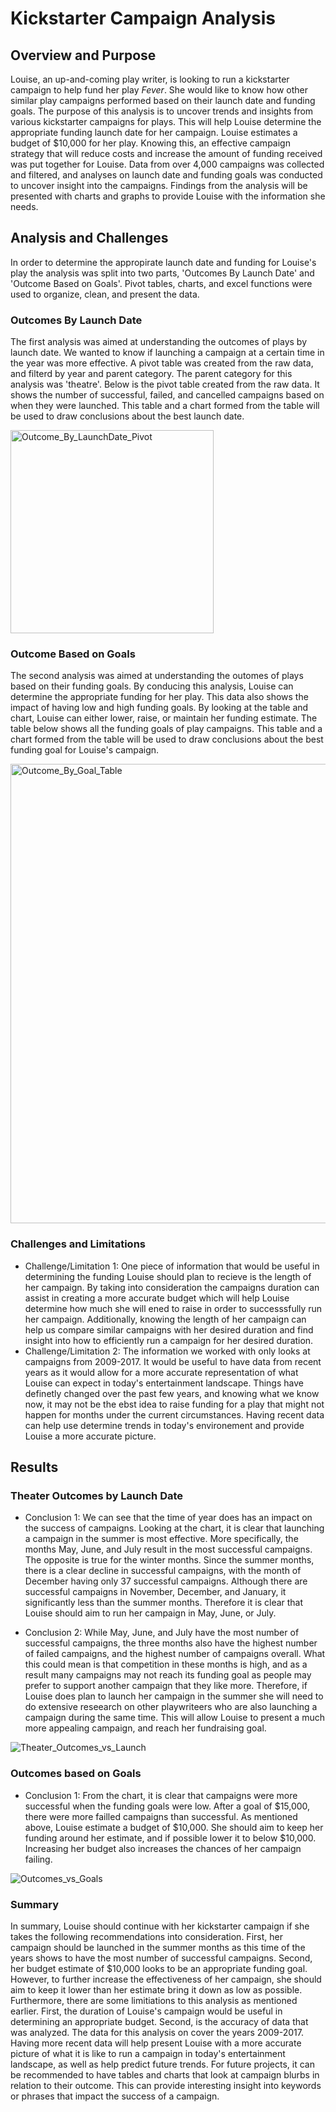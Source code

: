 # Kickstarter Campaign Analysis
## Overview and Purpose

Louise, an up-and-coming play writer, is looking to run a kickstarter campaign to help fund her play *Fever*. She would like to know how other similar play campaigns performed based on their launch date and funding goals. The purpose of this analysis is to uncover trends and insights from various kickstarter campaigns for plays. This will help Louise determine the appropriate funding launch date for her campaign. Louise estimates a budget of $10,000 for her play. Knowing this, an effective campaign strategy that will reduce costs and increase the amount of funding received was put together for Louise. Data from over 4,000 campaigns was collected and filtered, and analyses on launch date and funding goals was conducted to uncover insight into the campaigns. Findings from the analysis will be presented with charts and graphs to provide Louise with the information she needs.

## Analysis and Challenges

In order to determine the appropirate launch date and funding for Louise's play the analysis was split into two parts, 'Outcomes By Launch Date' and 'Outcome Based on Goals'. Pivot tables, charts, and excel functions were used to organize, clean, and present the data. 

### Outcomes By Launch Date

The first analysis was aimed at understanding the outcomes of plays by launch date. We wanted to know if launching a campaign at a certain time in the year was more effective. A pivot table was created from the raw data, and filterd by year and parent category. The parent category for this analysis was 'theatre'. Below is the pivot table created from the raw data. It shows the number of successful, failed, and cancelled campaigns based on when they were launched. This table and a chart formed from the table will be used to draw conclusions about the best launch date.

<img width="325" alt="Outcome_By_LaunchDate_Pivot" src="https://user-images.githubusercontent.com/76541288/109333589-a1e60580-782d-11eb-9c59-945d98bb9b32.png">

### Outcome Based on Goals

The second analysis was aimed at understanding the outomes of plays based on their funding goals. By conducing this analysis, Louise can determine the appropriate funding for her play. This data also shows the impact of having low and high funding goals. By looking at the table and chart, Louise can either lower, raise, or maintain her funding estimate. The table below shows all the funding goals of play campaigns. This table and a chart formed from the table will be used to draw conclusions about the best funding goal for Louise's campaign.

<img width="735" alt="Outcome_By_Goal_Table" src="https://user-images.githubusercontent.com/76541288/109333876-fb4e3480-782d-11eb-9f13-a50f95694020.png">

### Challenges and Limitations

- Challenge/Limitation 1: One piece of information that would be useful in determining the funding Louise should plan to recieve is the length of her campaign. By taking into consideration the campaigns duration can assist in creating a more accurate budget which will help Louise determine how much she will ened to raise in order to successsfully run her campaign. Additionally, knowing the length of her campaign can help us compare similar campaigns with her desired duration and find insight into how to efficiently run a campaign for her desired duration. 
- Challenge/Limitation 2: The information we worked with only looks at campaigns from 2009-2017. It would be useful to have data from recent years as it would allow for a more accurate representation of what Louise can expect in today's entertainment landscape. Things have definetly changed over the past few years, and knowing what we know now, it may not be the ebst idea to raise funding for a play that might not happen for months under the current circumstances. Having recent data can help use determine trends in today's environement and provide Louise a more accurate picture.  

## Results

### Theater Outcomes by Launch Date

- Conclusion 1: We can see that the time of year does has an impact on the success of campaigns. Looking at the chart, it is clear that launching a campaign in the summer is most effective. More specifically, the months May, June, and July result in the most successful campaigns. The opposite is true for the winter months. Since the summer months, there is a clear decline in successful campaigns, with the month of December having only 37 successful campaigns. Although there are successful campaigns in November, December, and January, it significantly less than the summer months. Therefore it is clear that Louise should aim to run her campaign in May, June, or July. 

- Conclusion 2: While May, June, and July have the most number of successful campaigns, the three months also have the highest number of failed campaigns, and the highest number of campaigns overall. What this could mean is that competition in these months is high, and as a result many campaigns may not reach its funding goal as people may prefer to support another campaign that they like more. Therefore, if Louise does plan to launch her campaign in the summer she will need to do extensive reseearch on other playwriteers who are also launching a campaign during the same time. This will allow Louise to present a much more appealing campaign, and reach her fundraising goal.

![Theater_Outcomes_vs_Launch](https://user-images.githubusercontent.com/76541288/109235100-01df9c00-779b-11eb-9212-5a2581440cea.png)

### Outcomes based on Goals

- Conclusion 1: From the chart, it is clear that campaigns were more successful when the funding goals were low. After a goal of $15,000, there were more failled campaigns than successful. As mentioned above, Louise estimate a budget of $10,000. She should aim to keep her funding around her estimate, and if possible lower it to below $10,000. Increasing her budget also increases the chances of her campaign failing. 

![Outcomes_vs_Goals](https://user-images.githubusercontent.com/76541288/109235185-2c315980-779b-11eb-92c9-532cd5205e4d.png)

### Summary

In summary, Louise should continue with her kickstarter campaign if she takes the following recommendations into consideration. First, her campaign should be launched in the summer months as this time of the years shows to have the most number of successful campaigns. Second, her budget estimate of $10,000 looks to be an appropriate funding goal. However, to further increase the effectiveness of her campaign, she should aim to keep it lower than her estimate bring it down as low as possible. Furthermore, there are some limitiations to this analysis as mentioned earlier. First, the duration of Louise's campaign would be useful in determining an appropriate budget. Second, is the accuracy of data that was analyzed. The data for this analysis on cover the years 2009-2017. Having more recent data will help present Louise with a more accurate picture of what it is like to run a campaign in today's entertainment landscape, as well as help predict future trends. For future projects, it can be recommended to have tables and charts that look at campaign blurbs in relation to their outcome. This can provide interesting insight into keywords or phrases that impact the success of a campaign. 
